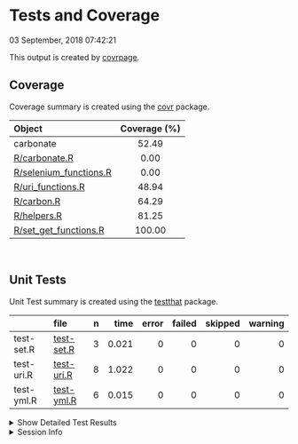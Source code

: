 Tests and Coverage
================
03 September, 2018 07:42:21

This output is created by
[covrpage](https://github.com/yonicd/covrpage).

## Coverage

Coverage summary is created using the
[covr](https://github.com/r-lib/covr) package.

| Object                                               | Coverage (%) |
| :--------------------------------------------------- | :----------: |
| carbonate                                            |    52.49     |
| [R/carbonate.R](../R/carbonate.R)                    |     0.00     |
| [R/selenium\_functions.R](../R/selenium_functions.R) |     0.00     |
| [R/uri\_functions.R](../R/uri_functions.R)           |    48.94     |
| [R/carbon.R](../R/carbon.R)                          |    64.29     |
| [R/helpers.R](../R/helpers.R)                        |    81.25     |
| [R/set\_get\_functions.R](../R/set_get_functions.R)  |    100.00    |

<br>

## Unit Tests

Unit Test summary is created using the
[testthat](https://github.com/r-lib/testthat)
package.

|            | file                              | n |  time | error | failed | skipped | warning |
| ---------- | :-------------------------------- | -: | ----: | ----: | -----: | ------: | ------: |
| test-set.R | [test-set.R](testthat/test-set.R) | 3 | 0.021 |     0 |      0 |       0 |       0 |
| test-uri.R | [test-uri.R](testthat/test-uri.R) | 8 | 1.022 |     0 |      0 |       0 |       0 |
| test-yml.R | [test-yml.R](testthat/test-yml.R) | 6 | 0.015 |     0 |      0 |       0 |       0 |

<details closed>

<summary> Show Detailed Test Results
</summary>

| file                                  | context | test                                        | status | n |  time |
| :------------------------------------ | :------ | :------------------------------------------ | :----- | -: | ----: |
| [test-set.R](testthat/test-set.R#L9)  | set\_   | set functions: set\_template                | PASS   | 1 | 0.017 |
| [test-set.R](testthat/test-set.R#L14) | set\_   | set functions: set\_font\_family            | PASS   | 1 | 0.002 |
| [test-set.R](testthat/test-set.R#L19) | set\_   | set functions: set\_windows\_control\_theme | PASS   | 1 | 0.002 |
| [test-uri.R](testthat/test-uri.R#L10) | uri     | options: benchmark                          | PASS   | 1 | 0.007 |
| [test-uri.R](testthat/test-uri.R#L20) | uri     | uri: benchmark                              | PASS   | 1 | 0.002 |
| [test-uri.R](testthat/test-uri.R#L24) | uri     | uri: 200                                    | PASS   | 1 | 0.255 |
| [test-uri.R](testthat/test-uri.R#L32) | uri     | encode: encode character                    | PASS   | 1 | 0.002 |
| [test-uri.R](testthat/test-uri.R#L36) | uri     | encode: no encode character                 | PASS   | 1 | 0.002 |
| [test-uri.R](testthat/test-uri.R#L44) | uri     | tiny: valid tiny                            | PASS   | 1 | 0.489 |
| [test-uri.R](testthat/test-uri.R#L50) | uri     | tiny: clipboard                             | PASS   | 1 | 0.262 |
| [test-uri.R](testthat/test-uri.R#)    | uri     | bad template: error uri                     | PASS   | 1 | 0.003 |
| [test-yml.R](testthat/test-yml.R#L37) | yml     | yaml fields: rgba                           | PASS   | 1 | 0.006 |
| [test-yml.R](testthat/test-yml.R#L42) | yml     | yaml fields: template                       | PASS   | 1 | 0.002 |
| [test-yml.R](testthat/test-yml.R#L47) | yml     | yaml fields: bad font family                | PASS   | 1 | 0.002 |
| [test-yml.R](testthat/test-yml.R#L52) | yml     | yaml fields: pv                             | PASS   | 1 | 0.002 |
| [test-yml.R](testthat/test-yml.R#L57) | yml     | yaml fields: ph                             | PASS   | 1 | 0.002 |
| [test-yml.R](testthat/test-yml.R#L76) | yml     | namesless palette: fill in palette          | PASS   | 1 | 0.001 |

</details>

<details>

<summary> Session Info </summary>

| Field    | Value                               |
| :------- | :---------------------------------- |
| Version  | R version 3.5.1 (2018-07-02)        |
| Platform | x86\_64-apple-darwin15.6.0 (64-bit) |
| Running  | macOS High Sierra 10.13.5           |
| Language | en\_US                              |
| Timezone | America/New\_York                   |

| Package  | Version |
| :------- | :------ |
| testthat | 2.0.0   |
| covr     | 3.1.0   |
| covrpage | 0.0.52  |

</details>

<!--- Final Status : pass --->

